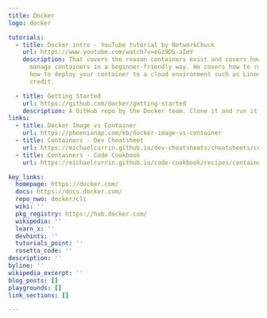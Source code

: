 ```yaml
---
title: Docker
logo: docker

tutorials:
  - title: Docker intro - YouTube tutorial by NetworkChuck
    url: https://www.youtube.com/watch?v=eGz9DS-aIeY
    description: That covers the reason containers exist and covers how to create and
      manage containers in a beginner-friendly way. He covers how to run locally and
      how to deploy your container to a cloud environment such as Linode, using a $20
      credit.

  - title: Getting Started
    url: https://github.com/docker/getting-started
    description: A GitHub repo by the Docker team. Clone it and run it locally. It has a tutorial you can follow.
links:
  - title: Docker Image vs Container
    url: https://phoenixnap.com/kb/docker-image-vs-container
  - title: Containers - Dev Cheatsheet
    url: https://michaelcurrin.github.io/dev-cheatsheets/cheatsheets/containers/docker/
  - title: Containers - Code Cookbook
    url: https://michaelcurrin.github.io/code-cookbook/recipes/containers/docker/

key_links:
  homepage: https://docker.com/
  docs: https://docs.docker.com/
  repo_nwo: docker/cli
  wiki: ''
  pkg_registry: https://hub.docker.com/
  wikipedia: ''
  learn_x: ''
  devhints: ''
  tutorials_point: ''
  rosetta_code: ''
description: ''
byline: ''
wikipedia_excerpt: ''
blog_posts: []
playgrounds: []
link_sections: []

---
```

